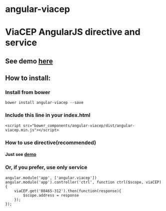 # angular-viacep

# ViaCEP AngularJS directive and service

## See demo [here](https://plnkr.co/edit/he6Kvp?p=info)

## How to install:

### Install from bower
    bower install angular-viacep --save

### Include this line in your index.html
    <script src="bower_components/angular-viacep/dist/angular-viacep.min.js"></script>

### How to use directive(recommended)
#### Just see [demo](https://plnkr.co/edit/he6Kvp?p=info)

### Or, if you prefer, use only service
    angular.module('app', ['angular.viacep'])
    angular.module('app').controller('ctrl', function ctrl($scope, viaCEP) {
        viaCEP.get('08465-312').then(function(response){
            $scope.address = response
        });
    });

